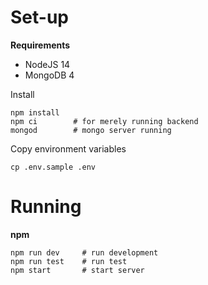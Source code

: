# Set-up
**Requirements**
- NodeJS 14
- MongoDB 4

Install
```
npm install
npm ci        # for merely running backend
mongod        # mongo server running
```

Copy environment variables
```
cp .env.sample .env
```

# Running
**npm**
```
npm run dev     # run development
npm run test    # run test
npm start       # start server
```
